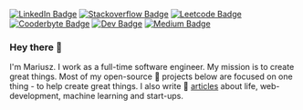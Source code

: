 [![LinkedIn Badge](https://img.shields.io/badge/LinkedIn-0077B5?style=flat&logo=linkedin&logoColor=white)](https://www.linkedin.com/in/mariuszmalek/)
[![Stackoverflow Badge](https://img.shields.io/badge/StackOverflow-Profile-brightgreen?style=flat&logo=stackoverflow&logoColor=white&color=f48225)](https://stackoverflow.com/users/11044556/mariusz-malek/)
[![Leetcode Badge](https://img.shields.io/badge/-LeetCode-FFA116?style=flat&logo=LeetCode&logoColor=black)](https://leetcode.com/mariuszmalek/)
[![Cooderbyte Badge](https://img.shields.io/badge/IndieHackers-Profile-blue?style=flat&logo=IndieHackers&logoColor=white&color=3cdce2)](https://www.indiehackers.com/mariuszmalek)
[![Dev Badge](https://img.shields.io/badge/dev.to-green?style=flat&logo=devdotto&logoColor=white)](https://dev.to/mariuszmalek)
[![Medium Badge](https://img.shields.io/badge/Medium-white?style=flat&logo=medium&logoColor=black)](https://medium.com/@mariuszmalek)


### Hey there 👋

I'm Mariusz. I work as a full-time software engineer. My mission is to create great things. Most of my open-source 🚀 projects below are focused on one thing - to help create great things. I also write 📝 [articles](https://dev.to/mariuszmalek) about life, web-development, machine learning and start-ups.
